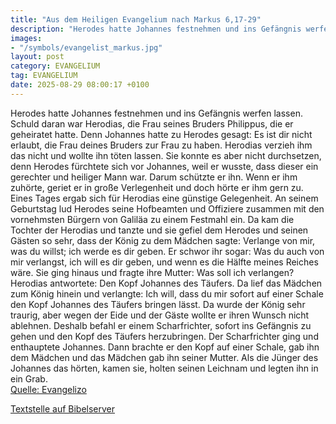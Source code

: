 ```yaml
---
title: "Aus dem Heiligen Evangelium nach Markus 6,17-29"
description: "Herodes hatte Johannes festnehmen und ins Gefängnis werfen lassen. Schuld daran war Herodias, die Frau seines Bruders Philippus, die er geheiratet hatte. Denn Johannes hatte zu Herodes gesagt: Es ist dir nicht erlaubt, die Frau deines Bruders zur Frau zu haben. Herodias verzieh i...."
images:
- "/symbols/evangelist_markus.jpg"
layout: post
category: EVANGELIUM
tag: EVANGELIUM
date: 2025-08-29 08:00:17 +0100
---
```

Herodes hatte Johannes festnehmen und ins Gefängnis werfen lassen. Schuld daran war Herodias, die Frau seines Bruders Philippus, die er geheiratet hatte.
Denn Johannes hatte zu Herodes gesagt: Es ist dir nicht erlaubt, die Frau deines Bruders zur Frau zu haben.
Herodias verzieh ihm das nicht und wollte ihn töten lassen.<!--more--> Sie konnte es aber nicht durchsetzen,
denn Herodes fürchtete sich vor Johannes, weil er wusste, dass dieser ein gerechter und heiliger Mann war. Darum schützte er ihn. Wenn er ihm zuhörte, geriet er in große Verlegenheit und doch hörte er ihm gern zu.
Eines Tages ergab sich für Herodias eine günstige Gelegenheit. An seinem Geburtstag lud Herodes seine Hofbeamten und Offiziere zusammen mit den vornehmsten Bürgern von Galiläa zu einem Festmahl ein.
Da kam die Tochter der Herodias und tanzte und sie gefiel dem Herodes und seinen Gästen so sehr, dass der König zu dem Mädchen sagte: Verlange von mir, was du willst; ich werde es dir geben.
Er schwor ihr sogar: Was du auch von mir verlangst, ich will es dir geben, und wenn es die Hälfte meines Reiches wäre.
Sie ging hinaus und fragte ihre Mutter: Was soll ich verlangen? Herodias antwortete: Den Kopf Johannes des Täufers.
Da lief das Mädchen zum König hinein und verlangte: Ich will, dass du mir sofort auf einer Schale den Kopf Johannes des Täufers bringen lässt.
Da wurde der König sehr traurig, aber wegen der Eide und der Gäste wollte er ihren Wunsch nicht ablehnen.
Deshalb befahl er einem Scharfrichter, sofort ins Gefängnis zu gehen und den Kopf des Täufers herzubringen. Der Scharfrichter ging und enthauptete Johannes.
Dann brachte er den Kopf auf einer Schale, gab ihn dem Mädchen und das Mädchen gab ihn seiner Mutter.
Als die Jünger des Johannes das hörten, kamen sie, holten seinen Leichnam und legten ihn in ein Grab.<br>
[Quelle: Evangelizo](https://evangeliumtagfuertag.org/DE/gospel)

[Textstelle auf Bibelserver](https://www.bibleserver.com/EU/Markus6,17-29)
